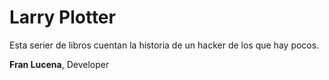 # Larry Plotter

Esta serier de libros cuentan la historia de un hacker de los que hay pocos.

**Fran Lucena**, Developer

